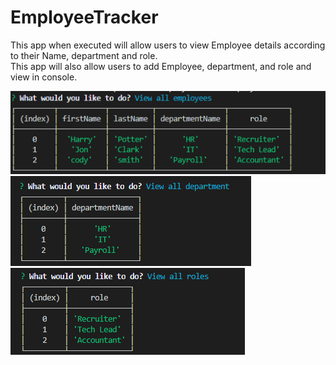 # EmployeeTracker  
This app when executed will allow users to view Employee details according to their Name, department and role.  
This app will also allow users to add Employee, department, and role and view in console.  

![Alt text](/Assets/Capture1.PNG?raw=true "Capture1")  
![Alt text](/Assets/Capture2.PNG?raw=true "Capture2")  
![Alt text](/Assets/Capture3.PNG?raw=true "Capture3") 
